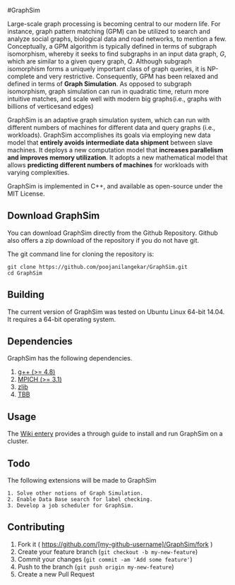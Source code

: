 #GraphSim

Large-scale graph processing is becoming central to our modern life. For instance, graph pattern matching  (GPM)  can  be  utilized  to  search  and  analyze  social  graphs,  biological  data  and  road networks,  to  mention  a  few.  Conceptually, a GPM  algorithm is typically  defined  in  terms  of subgraph isomorphism, whereby it seeks to find subgraphs in an input data graph, *G*, which are similar to a given query graph, *Q*. Although subgraph isomorphism forms a uniquely important class  of  graph queries, it  is NP-complete  and  very  restrictive. Consequently, GPM has been relaxed and defined in terms of **Graph Simulation**. As opposed to subgraph isomorphism, graph simulation can run in quadratic time, return more intuitive matches, and scale well with modern big graphs(i.e., graphs with billions of verticesand edges)

GraphSim is an adaptive graph simulation system, which can run with different numbers of machines for different data and query graphs (i.e., workloads). GraphSim accomplishes its goals via employing new data model that **entirely avoids intermediate data shipment** between slave machines. It deploys a new computation model that **increases parallelism and improves memory utilization**. It adopts a new mathematical model that allows **predicting different numbers of machines** for workloads with varying complexities.

GraphSim is implemented in C++, and available as open-source under the MIT License.

Download GraphSim
----------------------

You can download GraphSim directly from the Github Repository. Github also offers a zip download of the repository if you do not have git.

The git command line for cloning the repository is:
```
git clone https://github.com/poojanilangekar/GraphSim.git
cd GraphSim
```


Building
------------------
The current version of GraphSim was tested on Ubuntu Linux 64-bit 14.04. It requires a 64-bit operating system. 
 

Dependencies
------------------

GraphSim has the following dependencies.

1. [g++ (>= 4.8)](https://gcc.gnu.org/gcc-4.8/)
2. [MPICH (>= 3.1)](https://www.mpich.org/downloads/)
3. [zlib](https://launchpad.net/ubuntu/+source/zlib)
4. [TBB](https://www.threadingbuildingblocks.org/) 


Usage 
----------------
The [Wiki entery](https://github.com/poojanilangekar/GraphSim/wiki) provides a through guide to install and run GraphSim on a cluster.


Todo
---------

The following extensions will be made to GraphSim  

	1. Solve other notions of Graph Simulation.	
	2. Enable Data Base search for label checking.  
	3. Develop a job scheduler for GraphSim.

Contributing
-------------------
1. Fork it ( https://github.com/[my-github-username]/GraphSim/fork )
2. Create your feature branch (`git checkout -b my-new-feature`)
3. Commit your changes (`git commit -am 'Add some feature'`)
4. Push to the branch (`git push origin my-new-feature`)
5. Create a new Pull Request
